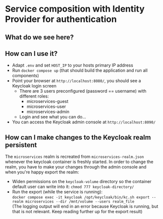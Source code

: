 # Service composition with Identity Provider for authentication
## What do we see here?

## How can I use it?
- Adapt `.env` and set `HOST_IP` to your hosts primary IP address
- Run `docker compose up` (that should build the application and run all components)
- Point your browser at `http://localhost:8080/`, you should see a Keycloak login screen
  - There are 3 users preconfigured (password == username) with different roles:
    - microservices-guest
    - microservices-user
    - microservices-admin
  - Login and see what you can do...
- You can access the Keycloak admin console at `http://localhost:8090/`

## How can I make changes to the Keycloak realm persistent
The `microservices` realm is recreated from `microservices-realm.json` whenever the keycloak container is freshly started.
In order to change the realm, you have to make your changes through the admin console and when you're happy export the realm:
- Widen permissions on the `keycloak-volume` directory so the container default user can write into it: `chmod 777 keycloak-directory/`
- Run the export (while the service is running):\
  `docker compose exec -it keycloak /opt/keycloak/bin/kc.sh export --realm microservices --dir /mnt/volume --users realm_file`\
  (The logging output will end in an error because Keycloak is running, but that is not relevant. Keep reading further up for the export result)